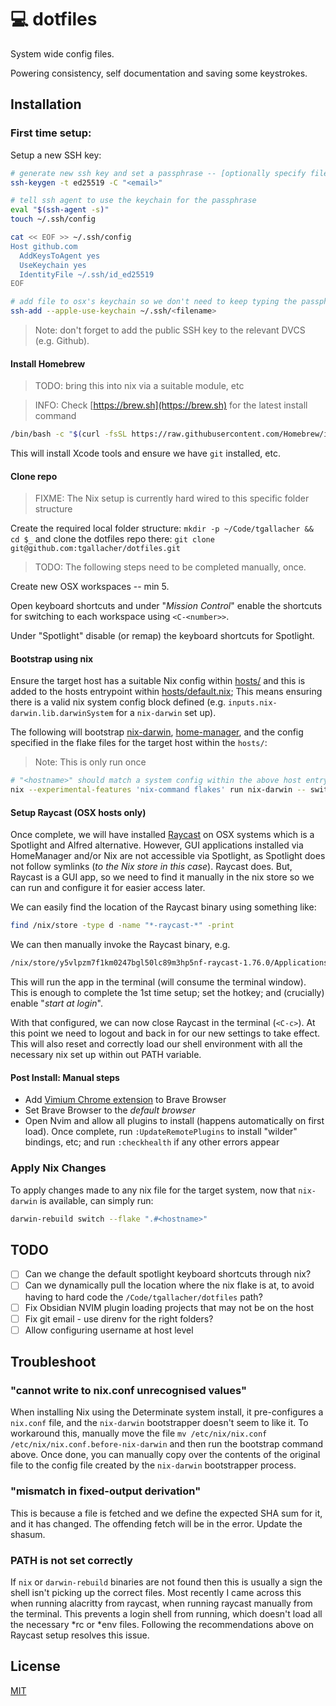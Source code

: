 # 💻 dotfiles

System wide config files.

Powering consistency, self documentation and saving some keystrokes.

## Installation

### First time setup:
Setup a new SSH key:

```sh
# generate new ssh key and set a passphrase -- [optionally specify filename]
ssh-keygen -t ed25519 -C "<email>"

# tell ssh agent to use the keychain for the passphrase
eval "$(ssh-agent -s)"
touch ~/.ssh/config

cat << EOF >> ~/.ssh/config
Host github.com
  AddKeysToAgent yes
  UseKeychain yes
  IdentityFile ~/.ssh/id_ed25519
EOF

# add file to osx's keychain so we don't need to keep typing the passphrase
ssh-add --apple-use-keychain ~/.ssh/<filename>
```
> Note: don't forget to add the public SSH key to the relevant DVCS (e.g. Github).


#### Install Homebrew
> TODO: bring this into nix via a suitable module, etc

> INFO: Check [https://brew.sh](https://brew.sh) for the latest install command

```sh
/bin/bash -c "$(curl -fsSL https://raw.githubusercontent.com/Homebrew/install/HEAD/install.sh)"
```

This will install Xcode tools and ensure we have `git` installed, etc.

#### Clone repo
> FIXME: The Nix setup is currently hard wired to this specific folder structure

Create the required local folder structure: `mkdir -p ~/Code/tgallacher && cd $_` and clone the dotfiles repo there: `git clone git@github.com:tgallacher/dotfiles.git`

> TODO: The following steps need to be completed manually, once.

Create new OSX workspaces -- min 5.

Open keyboard shortcuts and under "_Mission Control_" enable the shortcuts for switching to each workspace using `<C-<number>>`.

Under "Spotlight" disable (or remap) the keyboard shortcuts for Spotlight.

#### Bootstrap using nix
Ensure the target host has a suitable Nix config within [hosts/](./hosts) and this is added to the hosts entrypoint within [hosts/default.nix](./hosts/default.nix); This means ensuring there is a valid nix system config block defined (e.g. `inputs.nix-darwin.lib.darwinSystem` for a `nix-darwin` set up).

The following will bootstrap [nix-darwin](https://github.com/LnL7/nix-darwin), [home-manager](https://github.com/nix-community/home-manager), and the config specified in the flake files for the target host within the `hosts/`:
> Note: This is only run once

```sh
# "<hostname>" should match a system config within the above host entrypoint file
nix --experimental-features 'nix-command flakes' run nix-darwin -- switch --flake ".#<hostname>"
```

#### Setup Raycast (OSX hosts only)
Once complete, we will have installed [Raycast](https://www.raycast.com/) on OSX systems which is a Spotlight and Alfred alternative. However, GUI applications installed via HomeManager and/or Nix are not accessible via Spotlight, as Spotlight does not follow symlinks (_to the Nix store in this case_). Raycast does. But, Raycast is a GUI app, so we need to find it manually in the nix store so we can run and configure it for easier access later.

We can easily find the location of the Raycast binary using something like:

```sh
find /nix/store -type d -name "*-raycast-*" -print
```

We can then manually invoke the Raycast binary, e.g.
```sh
/nix/store/y5vlpzm7f1km0247bgl50lc89m3hp5nf-raycast-1.76.0/Applications/Raycast.app/Contents/MacOS/Raycast
```
This will run the app in the terminal (will consume the terminal window). This is enough to complete the 1st time setup; set the hotkey; and (crucially) enable "_start at login_".

With that configured, we can now close Raycast in the terminal (`<C-c>`). At this point we need to logout and back in for our new settings to take effect. This will also reset and correctly load our shell environment with all the necessary nix set up within out PATH variable.

#### Post Install: Manual steps

- Add [Vimium Chrome extension](https://chromewebstore.google.com/detail/vimium/dbepggeogbaibhgnhhndojpepiihcmeb) to Brave Browser
- Set Brave Browser to the _default browser_
- Open Nvim and allow all plugins to install (happens automatically on first load). Once complete, run `:UpdateRemotePlugins` to install "wilder" bindings, etc; and run `:checkhealth` if any other errors appear

### Apply Nix Changes
To apply changes made to any nix file for the target system, now that `nix-darwin` is available, can simply run:

```sh
darwin-rebuild switch --flake ".#<hostname>"
```

## TODO
- [ ] Can we change the default spotlight keyboard shortcuts through nix?
- [ ] Can we dynamically pull the location where the nix flake is at, to avoid having to hard code the `/Code/tgallacher/dotfiles` path?
- [ ] Fix Obsidian NVIM plugin loading projects that may not be on the host
- [ ] Fix git email - use direnv for the right folders?
- [ ] Allow configuring username at host level

## Troubleshoot
### "cannot write to nix.conf unrecognised values"
When installing Nix using the Determinate system install, it pre-configures a `nix.conf` file, and the `nix-darwin` bootstrapper doesn't seem to like it. To workaround this, manually move the file `mv /etc/nix/nix.conf /etc/nix/nix.conf.before-nix-darwin` and then run the bootstrap command above. Once done, you can manually copy over the contents of the original file to the config file created by the `nix-darwin` bootstrapper process.

### "mismatch in fixed-output derivation"
This is because a file is fetched and we define the expected SHA sum for it, and it has changed. The offending fetch will be in the error. Update the shasum.

### PATH is not set correctly
If `nix` or `darwin-rebuild` binaries are not found then this is usually a sign the shell isn't picking up the correct files. Most recently I came across this when running alacritty from raycast, when running raycast manually from the terminal. This prevents a login shell from running, which doesn't load all the necessary *rc or *env files. Following the recommendations above on Raycast setup resolves this issue.

## License

[MIT](./LICENSE)
